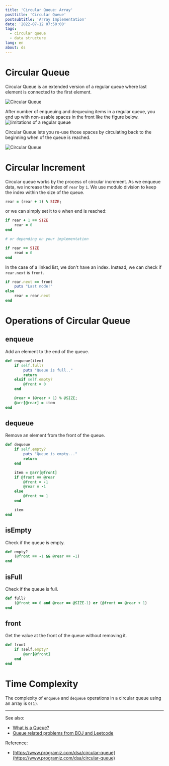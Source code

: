 ```yaml
---
title: 'Circular Queue: Array'
posttitle: 'Circular Queue'
postsubtitle: 'Array Implementation'
date: '2022-07-12 07:50:00'
tags:
  - circular queue
  - data structure
lang: en
about: ds
---
```


# Circular Queue

Circular Queue is an extended version of a regular queue where last element is connected to the first element.

![Circular Queue](/images/posts/what-is-a-circular-queue/circular-queue2.svg)

After number of enqueuing and dequeuing items in a regular queue, you end up with non-usable spaces in the front like the figure below.
![limitations of a regular queue](/images/posts/what-is-a-queue/queue3.svg)

Circular Queue lets you re-use those spaces by circulating back to the beginning when of the queue is reached.

![Circular Queue](/images/posts/what-is-a-queue/circular-queue.svg)

# Circular Increment

Circular queue works by the process of circular increment. As we enqueue data, we increase the index of `rear` by `1`.
We use modulo division to keep the index within the size of the queue.

```rb
rear = (rear + 1) % SIZE;
```

or we can simply set it to `0` when end is reached:

```rb
if rear + 1 == SIZE
	rear = 0
end

# or depending on your implementation

if rear == SIZE
	read = 0
end
```

In the case of a linked list, we don't have an index. Instead, we can check if `rear.next` is `front`.

```rb
if rear.next == front
	puts "Last node!"
else
    rear = rear.next
end
```

# Operations of Circular Queue

## enqueue

Add an element to the end of the queue.

```rb
def enqueue(item)
    if self.full?
        puts "Queue is full.."
        return
    elsif self.empty?
        @front = 0
    end

    @rear = (@rear + 1) % @SIZE;
    @arr[@rear] = item
end
```

## dequeue

Remove an element from the front of the queue.

```rb
def dequeue
    if self.empty?
        puts "Queue is empty..."
        return
    end

    item = @arr[@front]
    if @front == @rear
        @front = -1
        @rear = -1
    else
        @front += 1
    end

    item
end
```

## isEmpty

Check if the queue is empty.

```rb
def empty?
    (@front == -1 && @rear == -1)
end
```

## isFull

Check if the queue is full.

```rb
def full?
    (@front == 0 and @rear == @SIZE-1) or (@front == @rear + 1)
end
```

## front

Get the value at the front of the queue without removing it.

```rb
def front
    if !self.empty?
        @arr[@front]
    end
end
```

# Time Complexity

The complexity of `enqueue` and `dequeue` operations in a circular queue using an array is `O(1)`.

---

See also:

- [What is a Queue?](./what-is-a-queue)
- [Queue related problems from BOJ and Leetcode](https://github.com/rolemadelen/DataStructures-and-Algorithms/tree/main/04-queue)

Reference:

- [https://www.programiz.com/dsa/circular-queue](https://www.programiz.com/dsa/circular-queue)
